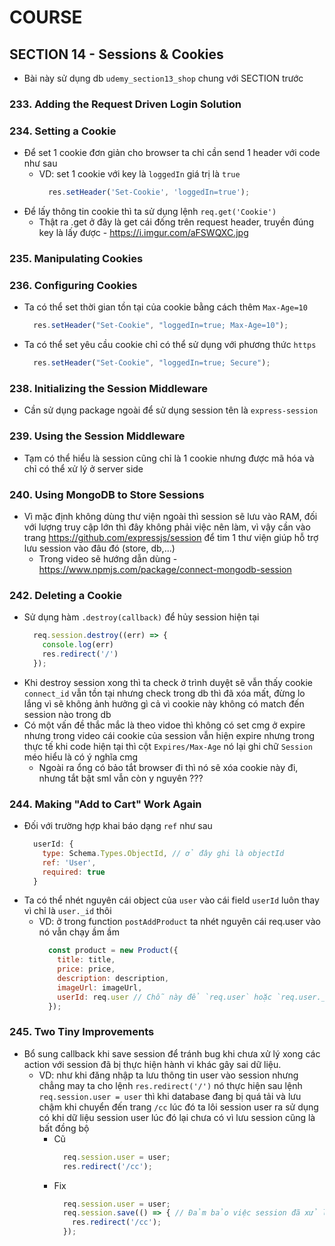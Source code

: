 # COURSE

## SECTION 14 - Sessions & Cookies

- Bài này sử dụng db `udemy_section13_shop` chung với SECTION trước

### 233. Adding the Request Driven Login Solution

### 234. Setting a Cookie

- Để set 1 cookie đơn giản cho browser ta chỉ cần send 1 header với code như sau 
  - VD: set 1 cookie với key là `loggedIn` giá trị là `true`
    ```javascript
      res.setHeader('Set-Cookie', 'loggedIn=true');
    ```
- Để lấy thông tin cookie thì ta sử dụng lệnh `req.get('Cookie')`
  - Thật ra .get ở đây là get cái đống trên request header, truyền đúng key là lấy được - https://i.imgur.com/aFSWQXC.jpg 

### 235. Manipulating Cookies

### 236. Configuring Cookies

- Ta có thể set thời gian tồn tại của cookie bằng cách thêm `Max-Age=10`
  ```javascript
    res.setHeader("Set-Cookie", "loggedIn=true; Max-Age=10");
  ```
- Ta có thể set yêu cầu cookie chỉ có thể sử dụng với phương thức `https`
  ```javascript
    res.setHeader("Set-Cookie", "loggedIn=true; Secure");
  ```

### 238. Initializing the Session Middleware

- Cần sử dụng package ngoài để sử dụng session tên là `express-session`

### 239. Using the Session Middleware


- Tạm có thể hiểu là session cũng chỉ là 1 cookie nhưng được mã hóa và chỉ có thể xử lý ở server side

### 240. Using MongoDB to Store Sessions

- Vì mặc định không dùng thư viện ngoài thì session sẽ lưu vào RAM, đối với lượng truy cập lớn thì đây không phải việc nên làm, vì vậy cần vào trang https://github.com/expressjs/session để tim 1 thư viện giúp hỗ trợ lưu session vào đâu đó (store, db,...)
  - Trong video sẽ hướng dẫn dùng - https://www.npmjs.com/package/connect-mongodb-session 

### 242. Deleting a Cookie

- Sử dụng hàm `.destroy(callback)` để hủy session hiện tại
  ```javascript
    req.session.destroy((err) => {
      console.log(err)
      res.redirect('/')
    });
  ```
- Khi destroy session xong thì ta check ở trình duyệt sẽ vẫn thấy cookie `connect_id` vẫn tồn tại nhưng check trong db thì đã xóa mất, đừng lo lắng vì sẽ không ảnh hưởng gì cả vì cookie này không có match đến session nào trong db
- Có một vấn đề thắc mắc là theo vidoe thì không có set cmg ở expire nhưng trong video cái cookie của session vẫn hiện expire nhưng trong thực tế khi code hiện tại thì cột `Expires/Max-Age` nó lại ghi chữ `Session` méo hiểu là có ý nghĩa cmg
  - Ngoài ra ổng có bảo tắt browser đi thì nó sẽ xóa cookie này đi, nhưng tắt bật sml vẫn còn y nguyên ???

### 244. Making "Add to Cart" Work Again

- Đối với trường hợp khai báo dạng `ref` như sau
  ```javascript
    userId: {
      type: Schema.Types.ObjectId, // ở đây ghi là objectId
      ref: 'User',
      required: true
    }
  ```
- Ta có thể nhét nguyên cái object của `user` vào cái field `userId` luôn thay vì chỉ là `user._id` thôi
  - VD: ở trong function `postAddProduct` ta nhét nguyên cái req.user vào nó vẫn chạy ầm ầm
    ```javascript
      const product = new Product({
        title: title,
        price: price,
        description: description,
        imageUrl: imageUrl,
        userId: req.user // Chỗ này để `req.user` hoặc `req.user._id` đều chạy tốt
      });
    ```

### 245. Two Tiny Improvements

- Bổ sung callback khi save session để tránh bug khi chưa xử lý xong các action với session đã bị thực hiện hành vi khác gây sai dữ liệu.
  - VD: như khi đăng nhập ta lưu thông tin user vào session nhưng chẳng may ta cho lệnh `res.redirect('/')` nó thực hiện sau lệnh `req.session.user = user` thì khi database đang bị quá tải và lưu chậm khi chuyển đến trang `/cc` lúc đó ta lôi session user ra sử dụng có khi dữ liệu session user lúc đó lại chưa có vì lưu session cũng là bất đồng bộ
    - Cũ
      ```javascript
        req.session.user = user;
        res.redirect('/cc');
      ```
    - Fix
      ```javascript
        req.session.user = user;
        req.session.save(() => { // Đảm bảo việc session đã xử lý xong mới đi làm việc khác
          res.redirect('/cc');
        });
      ```